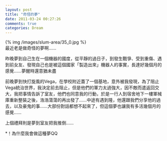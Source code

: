 ```yaml
---
layout: post
title: "奇怪的夢"
date: 2011-03-24 00:27:26
comments: true
categories: Dream
---
```

<p>{% img /images/slum-area/35_0.jpg %}<br />最近老是做奇怪的夢啊&hellip;&hellip;</p><p>昨晚夢到自己生在一個機器的國度，從平靜的過日子，到發生戰爭、受到重傷、遇到前女友、發現自己也是被這個國家「製造出來」機器人的事實，長達好幾個月的感覺&hellip;&hellip;夢醒時還意猶未盡</p><p>前晚夢到快打旋風的Vega，在學校附近蓋了一個基地，意外被我發現，為了阻止Vega統治世界，我決定前去阻止，但是他們的軍力太過強大，因不敵而遣返回交大，我把事情告訴了室友，他們也同意我的行動，於是一行人到宿舍地下一樓軍械庫重新整裝之後，浩浩蕩蕩的再出發了&hellip;&hellip;中途有遇到隆，他還跟我們分享他的過去，以及豪鬼的事&hellip;&hellip;大部份對話都想不起來了，但這個夢也讓我有多活幾個月的感覺&hellip;&hellip;</p><p>上個禮拜則是夢到室友把我推倒&hellip;&hellip;</p><p>*！為什麼我會做這種夢QQ</p>
